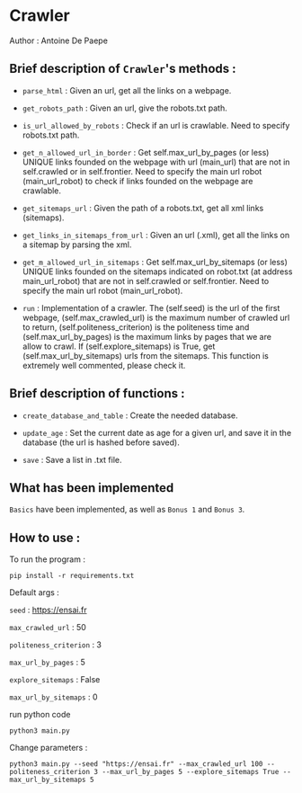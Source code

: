 
# Crawler
Author : Antoine De Paepe

## Brief description of ```Crawler```'s methods :

* ```parse_html``` : Given an url, get all the links on a webpage. 

* ```get_robots_path``` : Given an url, give the robots.txt path.

* ```is_url_allowed_by_robots``` : Check if an url is crawlable. Need to specify robots.txt path.

* ```get_n_allowed_url_in_border``` : Get self.max_url_by_pages (or less) UNIQUE links founded on the webpage with url (main_url) that are not in self.crawled or in self.frontier. Need to specify the main url robot (main_url_robot) to check if links founded on the webpage are crawlable.

* ```get_sitemaps_url``` : Given the path of a robots.txt, get all xml links (sitemaps).

* ```get_links_in_sitemaps_from_url``` : Given an url (.xml), get all the links on a sitemap by parsing the xml.

* ```get_m_allowed_url_in_sitemaps``` : Get self.max_url_by_sitemaps (or less) UNIQUE links founded on the sitemaps indicated on robot.txt (at address main_url_robot) 
            that are not in self.crawled or self.frontier. Need to specify the main url robot (main_url_robot). 

* ```run``` :  Implementation of a crawler. The (self.seed) is the url of the first webpage, (self.max_crawled_url) is the maximum number of crawled url to return, (self.politeness_criterion) is the politeness time and (self.max_url_by_pages) is the maximum links by pages that we are allow to crawl. If (self.explore_sitemaps) is True, get (self.max_url_by_sitemaps) urls from the sitemaps. This function is extremely well commented, please check it.

## Brief description of functions :

* ```create_database_and_table``` : Create the needed database. 

* ```update_age``` : Set the current date as age for a given url, and save it in the database (the url is hashed before saved). 

* ```save``` : Save a list in .txt file. 

## What has been implemented

```Basics``` have been implemented, as well as ```Bonus 1``` and ```Bonus 3```.

## How to use :


To run the program :


`pip install -r requirements.txt`

Default args :

`seed` : https://ensai.fr

`max_crawled_url` : 50

`politeness_criterion` : 3 

`max_url_by_pages` : 5

`explore_sitemaps` : False

`max_url_by_sitemaps` : 0

run python code

`python3 main.py`

Change parameters :

`python3 main.py --seed "https://ensai.fr" --max_crawled_url 100 --politeness_criterion 3 --max_url_by_pages 5 --explore_sitemaps True --max_url_by_sitemaps 5`